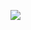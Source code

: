 ![](https://raw.githubusercontent.com/oleksandrblazhko/nai205-svetashov/laboratory-work-7/2-SoftwareDesign/2.7-PlantUML/UML-Deployment.puml)
